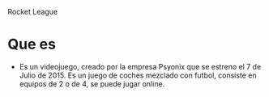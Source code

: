 Rocket League
# Que es
- Es un videojuego, creado por la empresa Psyonix que se estreno el 7 de Julio de 2015. Es un juego de coches mezclado con futbol, consiste en equipos de 2 o de 4, se puede jugar online.
